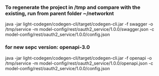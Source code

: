 ### To regenerate the project in /tmp and compare with the existing, run from parent folder ~/networknt
java -jar light-codegen/codegen-cli/target/codegen-cli.jar -f swagger -o /tmp/service -m model-config/rest/oauth2_service/1.0.0/swagger.json -c model-config/rest/oauth2_service/1.0.0/config.json


### for new sepc version: openapi-3.0
java -jar light-codegen/codegen-cli/target/codegen-cli.jar -f openapi -o /tmp/service -m model-config/rest/oauth2_service/1.0.0/openapi.json -c model-config/rest/oauth2_service/1.0.0/config.json
